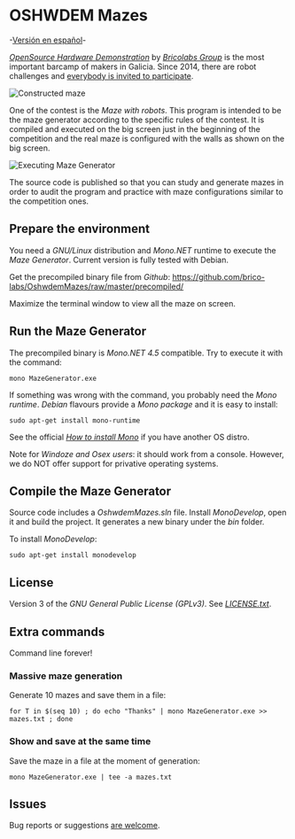 # OSHWDEM Mazes

-[Versión en español](README.es.md)-

[_OpenSource Hardware Demonstration_][OSH01] by [_Bricolabs Group_][BRI01] is the most important barcamp of makers in Galicia. Since 2014, there are robot challenges and [everybody is invited to participate][CON01].

![Constructed maze](img/maze.png)

One of the contest is the _Maze with robots_. This program is intended to be the maze generator according to the specific rules of the contest. It is compiled and executed on the big screen just in the beginning of the competition and the real maze is configured with the walls as shown on the big screen.

![Executing Maze Generator](img/console.png)

The source code is published so that you can study and generate mazes in order to audit the program and practice with maze configurations similar to the competition ones.


## Prepare the environment

You need a _GNU/Linux_ distribution and _Mono.NET_ runtime to execute the _Maze Generator_. Current version is fully tested with Debian.

Get the precompiled binary file from _Github_: https://github.com/brico-labs/OshwdemMazes/raw/master/precompiled/

Maximize the terminal window to view all the maze on screen.



## Run the Maze Generator

The precompiled binary is _Mono.NET 4.5_ compatible. Try to execute it with the command:

    mono MazeGenerator.exe

If something was wrong with the command, you probably need the _Mono runtime_. _Debian_ flavours provide a _Mono package_ and it is easy to install:

    sudo apt-get install mono-runtime

See the official [_How to install Mono_][MON01] if you have another OS distro.

Note for _Windoze and Osex users_: it should work from a console. However, we do NOT offer support for privative operating systems.



## Compile the Maze Generator

Source code includes a _OshwdemMazes.sln_ file. Install _MonoDevelop_, open it and build the project. It generates a new binary under the _bin_ folder.

To install _MonoDevelop_:

    sudo apt-get install monodevelop



## License

Version 3 of the _GNU General Public License (GPLv3)_. See [_LICENSE.txt_](LICENSE.txt).



## Extra commands

Command line forever!


### Massive maze generation

Generate 10 mazes and save them in a file:

    for T in $(seq 10) ; do echo "Thanks" | mono MazeGenerator.exe >> mazes.txt ; done


### Show and save at the same time

Save the maze in a file at the moment of generation:

    mono MazeGenerator.exe | tee -a mazes.txt



## Issues

Bug reports or suggestions [are welcome][ISS01].





[BRI01]: http://bricolabs.cc/
[CON01]: http://rules.oshwdem.org/
[ISS01]: https://github.com/rafacouto/OshwdemMazes/issues
[MON01]: https://www.mono-project.com/download/stable/
[OSH01]: http://oshwdem.org/


